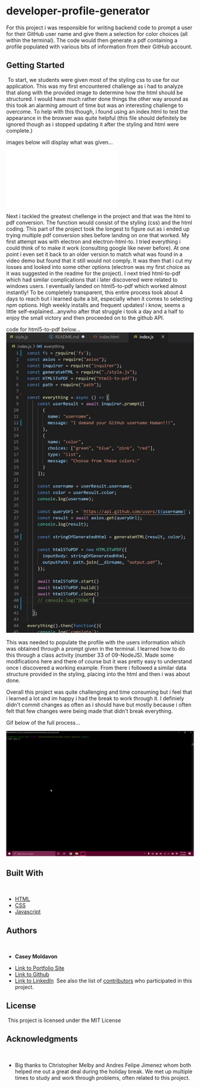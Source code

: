 # developer-profile-generator

For this project i was responsible for writing backend code to prompt a user for their GitHub user name and give them a selection for color choices (all within the terminal). The code would then generate a pdf containing a profile populated with various bits of information from their GitHub account.
​
## Getting Started
​
To start, we students were given most of the styling css to use for our application. This was my first encountered challenge as i had to analyze that along with the provided image to determine how the html should be structured. I would have much rather done things the other way around as this took an alarming amount of time but was an interesting challenge to overcome. To help with this though, i found using an index.html to test the appearance in the browser was quite helpful (this file should definitely be ignored though as i stopped updating it after the styling and html were complete.)

images below will display what was given...

![image](assets/images/09-NodeJS-homework-demo.pdf)

Next i tackled the greatest chellenge in the project and that was the html to pdf conversion. The function would consist of the styling (css) and the html coding. This part of the project took the longest to figure out as i ended up trying multiple pdf conversion sites before landing on one that worked. My first attempt was with electron and electron-html-to. I tried everything i could think of to make it work (consulting google like never before). At one point i even set it back to an older version to match what was found in a video demo but found that it still would not comply. It was then that i cut my losses and looked into some other options (electron was my first choice as it was suggested in the readme for the project). I next tried html-to-pdf which had similar complications that i later discovered were related to windows users. I eventually landed on html5-to-pdf which worked almost instantly! To be completely transparent, this entire process took about 4 days to reach but i learned quite a bit, especially when it comes to selecting npm options. High weekly installs and frequent updates! i know, seems a little self-explained...anywho after that struggle i took a day and a half to enjoy the small victory and then proceeded on to the github API.

code for html5-to-pdf below...
![image](assets/images/html5-to-pdf.jpg)

This was needed to populate the profile with the users information which was obtained through a prompt given in the terminal. I learned how to do this through a class activity (number 33 of 09-NodeJS). Made some modifications here and there of course but it was pretty easy to understand once i discovered a working example. From there i followed a similar data structure provided in the styling, placing into the html and then i was about done.

Overall this project was quite challenging and time consuming but i feel that i learned a lot and im happy i had the break to work through it. I definiely didn't commit changes as often as i should have but mostly because i often felt that few changes were being made that didn't break everything.

Gif below of the full process...

![GIF](assets/video-demo.gif)

## Built With
​
* [HTML](https://developer.mozilla.org/en-US/docs/Web/HTML)
* [CSS](https://developer.mozilla.org/en-US/docs/Web/CSS)
* [Javascript](https://developer.mozilla.org/en-US/docs/Web/JavaScript)
​
​
## Authors
​
* **Casey Moldavon** 
​
- [Link to Portfolio Site](https://casey-moldavon.github.io/updated-portfolio-page/)
- [Link to Github](https://github.com/casey-moldavon/developer-profile-generator)
- [Link to LinkedIn](https://www.linkedin.com/in/casey-moldavon-442a1761/)
​
See also the list of [contributors](https://github.com/your/project/contributors) who participated in this project.
​
## License
​
This project is licensed under the MIT License 
​
## Acknowledgments
​
* Big thanks to Christopher Melby and Andres Felipe Jimenez whom both helped me out a great deal during the holiday break. We met up multiple times to study and work through problems, often related to this project.